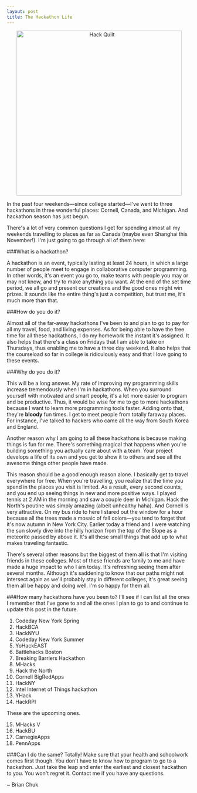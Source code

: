 ```yaml
---
layout: post
title: The Hackathon Life
---
```


<center><img src="http://devchuk.github.io/res/img/posts/hacklife.jpg" alt="Hack Quilt" height="450" width="450"></center>

In the past four weekends&#8212;since college started&#8212;I've went to three hackathons in three wonderful places: Cornell, Canada, and Michigan. And hackathon season has just begun.

<!---excerpt-->

There's a lot of very common questions I get for spending almost all my weekends travelling to places as far as Canada (maybe even Shanghai this November!). I'm just going to go through all of them here:

###What is a hackathon?

A hackathon is an event, typically lasting at least 24 hours, in which a large number of people meet to engage in collaborative computer programming. In other words, it's an event you go to, make teams with people you may or may not know, and try to make anything you want. At the end of the set time period, we all go and present our creations and the good ones might win prizes. It sounds like the entire thing's just a competition, but trust me, it's much more than that.

###How do you do it?

Almost all of the far-away hackathons I've been to and plan to go to pay for all my travel, food, and living expenses. As for being able to have the free time for all these hackathons, I do my homework the instant it's assigned. It also helps that there's a class on Fridays that I am able to take on Thursdays, thus enabling me to have a three day weekend. It also helps that the courseload so far in college is ridiculously easy and that I love going to these events.

###Why do you do it?

This will be a long answer. My rate of improving my programming skills increase tremendously when I'm in hackathons. When you surround yourself with motivated and smart people, it's a lot more easier to program and be productive. Thus, it would be wise for me to go to more hackathons because I want to learn more programming tools faster. Adding onto that, they're <b>bloody</b> fun times. I get to meet people from totally faraway places. For instance, I've talked to hackers who came all the way from South Korea and England.

Another reason why I am going to all these hackathons is because making things is fun for me. There's something magical that happens when you're building something you actually care about with a team. Your project develops a life of its own and you get to show it to others and see all the awesome things other people have made.

This reason should be a good enough reason alone. I basically get to travel everywhere for free. When you're travelling, you realize that the time you spend in the places you visit is limited. As a result, every second counts, and you end up seeing things in new and more positive ways. I played tennis at 2 AM in the morning and saw a couple deer in Michigan. Hack the North's poutine was simply amazing (albeit unhealthy haha). And Cornell is very attractive. On my bus ride to here I stared out the window for a hour because all the trees made a mosaic of fall colors&#8212;you tend to forget that it's now autumn in New York City. Earlier today a friend and I were watching the sun slowly dive into the hilly horizon from the top of the Slope as a meteorite passed by above it. It's all these small things that add up to what makes traveling fantastic.

There's several other reasons but the biggest of them all is that I'm visiting friends in these colleges. Most of these friends are family to me and have made a huge impact to who I am today. It's refreshing seeing them after several months. Although it's saddening to know that our paths might not intersect again as we'll probably stay in different colleges, it's great seeing them all be happy and doing well. I'm so happy for them all.

###How many hackathons have you been to?
I'll see if I can list all the ones I remember that I've gone to and all the ones I plan to go to and continue to update this post in the future.

1. Codeday New York Spring
2. HackBCA
3. HackNYU
4. Codeday New York Summer
5. YoHackEAST
6. Battlehacks Boston
7. Breaking Barriers Hackathon
8. MHacks
9. Hack the North
10. Cornell BigRedApps
11. HackNY
12. Intel Internet of Things hackathon
13. YHack
14. HackRPI


These are the upcoming ones.


15. MHacks V
16. HackBU
17. CarnegieApps
18. PennApps

###Can I do the same?
Totally! Make sure that your health and schoolwork comes first though. You don't have to know how to program to go to a hackathon. Just take the leap and enter the earliest and closest hackathon to you. You won't regret it. Contact me if you have any questions.

~ Brian Chuk
